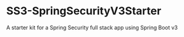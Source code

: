 # SS3-SpringSecurityV3Starter
A starter kit for a Spring Security full stack app using Spring Boot v3
